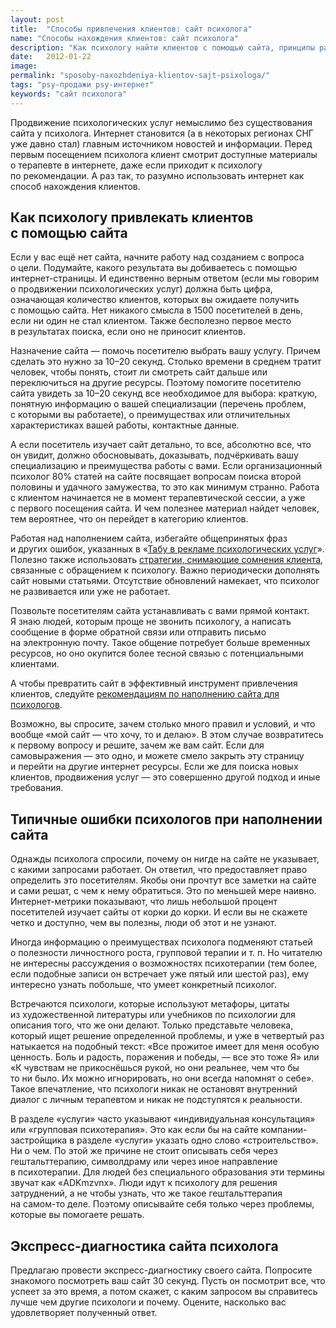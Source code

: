 ```yaml
---
layout: post
title:  "Способы привлечения клиентов: сайт психолога"
name: "Способы нахождения клиентов: сайт психолога"
description: "Как психологу найти клиентов с помощью сайта, принципы работы над его наполнением"
date:   2012-01-22			 
image: 
permalink: "sposoby-naxozhdeniya-klientov-sajt-psixologa/"
tags: "psy-продажи psy-интернет"
keywords: "сайт психолога"
---
```


<p>Продвижение психологических услуг немыслимо без существования сайта у&nbsp;психолога. Интернет становится (а&nbsp;в&nbsp;некоторых регионах СНГ уже давно стал) главным источником новостей и&nbsp;информации. Перед первым посещением психолога клиент смотрит доступные материалы о&nbsp;терапевте в&nbsp;интернете, даже если приходит к&nbsp;психологу по&nbsp;рекомендации. А&nbsp;раз так, то&nbsp;разумно использовать интернет как способ нахождения клиентов.</p>
<h2>Как психологу привлекать клиентов с&nbsp;помощью сайта</h2>
<p>Если у&nbsp;вас ещё нет сайта, начните работу над созданием с&nbsp;вопроса о&nbsp;цели. Подумайте, какого результата вы&nbsp;добиваетесь с&nbsp;помощью интернет-страницы. И&nbsp;единственно верным ответом (если мы&nbsp;говорим о&nbsp;продвижении психологических услуг) должна быть цифра, означающая количество клиентов, которых вы&nbsp;ожидаете получить с&nbsp;помощью сайта. Нет никакого смысла в&nbsp;1500 посетителей в&nbsp;день, если ни&nbsp;один не&nbsp;стал клиентом. Также бесполезно первое место в&nbsp;результатах поиска, если оно не&nbsp;приносит клиентов.</p>
<p>Назначение сайта&nbsp;— помочь посетителю выбрать вашу услугу. Причем сделать это нужно за&nbsp;<nobr>10–20 секунд.</nobr> Столько времени в&nbsp;среднем тратит человек, чтобы понять, стоит&nbsp;ли смотреть сайт дальше или переключиться на&nbsp;другие ресурсы. Поэтому помогите посетителю сайта увидеть за&nbsp;<nobr>10–20</nobr> секунд все необходимое для выбора: краткую, понятную информацию о&nbsp;вашей специализации (перечень проблем, с&nbsp;которыми вы&nbsp;работаете), о&nbsp;преимуществах или отличительных характеристиках вашей работы, контактные данные.</p>
<p>А&nbsp;если посетитель изучает сайт детально, то&nbsp;все, абсолютно все, что он&nbsp;увидит, должно обосновывать, доказывать, подчёркивать вашу специализацию и&nbsp;преимущества работы с&nbsp;вами. Если организационный психолог&nbsp;80% статей на&nbsp;сайте посвящает вопросам поиска второй половины и&nbsp;удачного замужества, то&nbsp;это как минимум странно. Работа с&nbsp;клиентом начинается не&nbsp;в&nbsp;момент терапевтической сессии, а&nbsp;уже с&nbsp;первого посещения сайта. И&nbsp;чем полезнее материал найдет человек, тем вероятнее, что он&nbsp;перейдет в&nbsp;категорию клиентов.</p>
<p>Работая над наполнением сайта, избегайте общепринятых фраз и&nbsp;других ошибок, указанных в&nbsp;«<a href="/tabu-v-reklame/">Табу в&nbsp;рекламе психологических услуг</a>». Полезно также использовать <a href="/preodolenie-somnenij-klienta/">стратегии, снимающие сомнения клиента</a>, связанные с&nbsp;обращением к&nbsp;психологу. Важно периодически дополнять сайт новыми статьями. Отсутствие обновлений намекает, что психолог не&nbsp;развивается или уже не&nbsp;работает.</p>
<p>Позвольте посетителям сайта устанавливать с&nbsp;вами прямой контакт. Я&nbsp;знаю людей, которым проще не&nbsp;звонить психологу, а&nbsp;написать сообщение в&nbsp;форме обратной связи или отправить письмо на&nbsp;электронную почту. Такое общение потребует больше временных ресурсов, но&nbsp;оно окупится более тесной связью с&nbsp;потенциальными клиентами.</p>
<p>А&nbsp;чтобы превратить сайт в&nbsp;эффективный инструмент привлечения клиентов, следуйте <a href="/rekomendacii-po-napolneniyu-sajta-dlya-psixologa/">рекомендациям по&nbsp;наполнению сайта для психологов</a>.</p>
<p>Возможно, вы&nbsp;спросите, зачем столько много правил и&nbsp;условий, и&nbsp;что вообще «мой сайт&nbsp;— что хочу, то&nbsp;и&nbsp;делаю». В&nbsp;этом случае возвратитесь к&nbsp;первому вопросу и&nbsp;решите, зачем&nbsp;же вам сайт. Если для самовыражения&nbsp;— это одно, и&nbsp;можете смело закрыть эту страницу и&nbsp;перейти на&nbsp;другие интернет ресурсы. Если&nbsp;же для поиска новых клиентов, продвижения услуг&nbsp;— это совершенно другой подход и&nbsp;иные требования.</p>
<h2>Типичные ошибки психологов при наполнении сайта</h2>
<p>Однажды психолога спросили, почему он&nbsp;нигде на&nbsp;сайте не&nbsp;указывает, с&nbsp;какими запросами работает. Он&nbsp;ответил, что предоставляет право определить это посетителям. Якобы они прочтут все заметки на&nbsp;сайте и&nbsp;сами решат, с&nbsp;чем к&nbsp;нему обратиться. Это по&nbsp;меньшей мере наивно. Интернет-метрики показывают, что лишь небольшой процент посетителей изучает сайты от&nbsp;корки до&nbsp;корки. И&nbsp;если вы&nbsp;не&nbsp;скажете четко и&nbsp;доступно, чем вы&nbsp;полезны, люди об&nbsp;этот и&nbsp;не&nbsp;узнают.</p>
<p>Иногда информацию о&nbsp;преимуществах психолога подменяют статьей о&nbsp;полезности личностного роста, групповой терапии и&nbsp;т.&nbsp;п. Но&nbsp;читателю не&nbsp;интересны рассуждения о&nbsp;возможностях психотерапии (тем более, если подобные записи он&nbsp;встречает уже пятый или шестой раз), ему интересно узнать побольше, что умеет конкретный психолог.</p>
<p>Встречаются психологи, которые используют метафоры, цитаты из&nbsp;художественной литературы или учебников по&nbsp;психологии для описания того, что&nbsp;же они делают. Только представьте человека, который ищет решение определенной проблемы, и&nbsp;уже в&nbsp;четвертый раз натыкается на&nbsp;подобный текст: «Все прожитое имеет для меня особую ценность. Боль и&nbsp;радость, поражения и&nbsp;победы,&nbsp;— все это тоже&nbsp;Я» или «К&nbsp;чувствам не&nbsp;прикоснёшься рукой, но&nbsp;они реальнее, чем что&nbsp;бы то&nbsp;ни&nbsp;было. Их&nbsp;можно игнорировать, но&nbsp;они всегда напомнят о&nbsp;себе». Такое впечатление, что психологи никак не&nbsp;остановят внутренний диалог с&nbsp;личным терапевтом и&nbsp;никак не&nbsp;подступятся к&nbsp;реальности.</p>
<p>В&nbsp;разделе «услуги» часто указывают «индивидуальная консультация» или «групповая психотерапия». Это как если&nbsp;бы на&nbsp;сайте компании-застройщика в&nbsp;разделе «услуги» указать одно слово «строительство». Ни&nbsp;о&nbsp;чем. По&nbsp;этой&nbsp;же причине не&nbsp;стоит описывать себя через гештальттерапию, символдраму или через иное направление в&nbsp;психотерапии. Для людей без специального образования эти термины звучат как «ADKmzvnx». Люди идут к&nbsp;психологу для решения затруднений, а&nbsp;не&nbsp;чтобы узнать, что&nbsp;же такое гештальттерапия на&nbsp;самом-то деле. Поэтому описывайте себя только через проблемы, которые вы&nbsp;помогаете решать.</p>
<h2>Экспресс-диагностика сайта психолога</h2>
<p>Предлагаю провести экспресс-диагностику своего сайта. Попросите знакомого посмотреть ваш сайт 30&nbsp;секунд. Пусть он&nbsp;посмотрит все, что успеет за&nbsp;это время, а&nbsp;потом скажет, с&nbsp;каким запросом вы&nbsp;справитесь лучше чем другие психологи и&nbsp;почему. Оцените, насколько вас удовлетворяет полученный ответ.</p>
